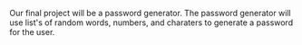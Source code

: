 Our final project will be a password generator. 
The password generator will use list's of random words, numbers, 
and charaters to generate a password for the user. 
